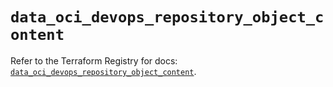 # `data_oci_devops_repository_object_content`

Refer to the Terraform Registry for docs: [`data_oci_devops_repository_object_content`](https://registry.terraform.io/providers/oracle/oci/6.18.0/docs/data-sources/devops_repository_object_content).
